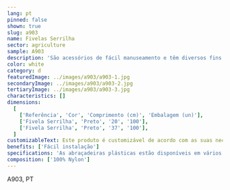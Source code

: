 ```yaml
---
lang: pt
pinned: false
shown: true
slug: a903
name: Fivelas Serrilha
sector: agriculture
sample: A903
description: 'São acessórios de fácil manuseamento e têm diversos fins: fechar qualquer tipo de saco, fazer amarração de algum tecido/plástico, entre outros.'
color: white
category: d
featuredImage: ../images/a903/a903-1.jpg
secondaryImage: ../images/a903/a903-2.jpg
tertiaryImage: ../images/a903/a903-3.jpg
characteristics: []
dimensions:
  [
    ['Referência', 'Cor', 'Comprimento (cm)', 'Embalagem (un)'],
    ['Fivela Serrilha', 'Preto', '20', '100'],
    ['Fivela Serrilha', 'Preto', '37', '100'],
  ]
customizableText: Este produto é customizável de acordo com as suas necessidades. Contacte-nos para mais informações.
benefits: ['Fácil instalação']
specifications: 'As abraçadeiras plásticas estão disponíveis em vários tamanhos e cores. São de fácil instalação, manualmente ou com ferramentas apropriadas, podendo ser aplicadas em interior ou exterior.'
composition: ['100% Nylon']
---
```


A903, PT
